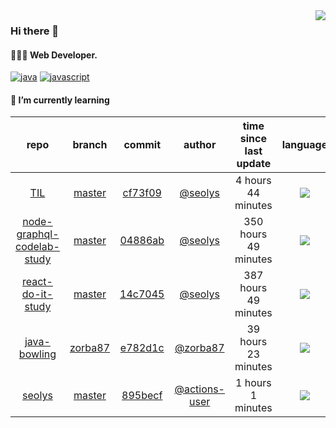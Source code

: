 <img align="right" src="https://github-readme-stats.vercel.app/api?username=seolys&show_icons=true&hide_title=true" />

### Hi there 👋

#### 🧑🏻‍💻  Web Developer. 

[![java](http://img.shields.io/badge/-java-black?style=flat-square&logo=)](#) 
[![javascript](http://img.shields.io/badge/-javascript-darkgray?style=flat-square&logo=)](#) 


<!--
**seolys/seolys** is a ✨ _special_ ✨ repository because its `README.md` (this file) appears on your GitHub profile.

Here are some ideas to get you started:

- 🔭 I’m currently working on ...
- 🌱 I’m currently learning ...
- 👯 I’m looking to collaborate on ...
- 🤔 I’m looking for help with ...
- 💬 Ask me about ...
- 📫 How to reach me: ...
- 😄 Pronouns: ...
- ⚡ Fun fact: ...
-->

#### 🌱 I’m currently learning

| repo | branch | commit | author | time since last update | language |
|:---:|:---:|:---:|:---:|:---:|:---:|
| [TIL](https://github.com/seolys/TIL) | [master](https://github.com/seolys/TIL/tree/master) |[cf73f09](https://github.com/seolys/TIL/commit/cf73f091cbce8ac25b396a37eab2a3fe8c9ce470) | [@seolys](https://github.com/seolys) |4 hours 44 minutes | ![](https://img.shields.io/badge/language-unknown-default.svg?style=flat-square)|
| [node-graphql-codelab-study](https://github.com/seolys/node-graphql-codelab-study) | [master](https://github.com/seolys/node-graphql-codelab-study/tree/master) |[04886ab](https://github.com/seolys/node-graphql-codelab-study/commit/04886ab9c7bc44e1dee36c391140423ae0c9adb3) | [@seolys](https://github.com/seolys) |350 hours 49 minutes | ![](https://img.shields.io/badge/language-JavaScript-default.svg?style=flat-square)|
| [react-do-it-study](https://github.com/seolys/react-do-it-study) | [master](https://github.com/seolys/react-do-it-study/tree/master) |[14c7045](https://github.com/seolys/react-do-it-study/commit/14c7045b92e3b88d5d32bfa4a87f9c203acdd255) | [@seolys](https://github.com/seolys) |387 hours 49 minutes | ![](https://img.shields.io/badge/language-JavaScript-default.svg?style=flat-square)|
| [java-bowling](https://github.com/seolys/java-bowling) | [zorba87](https://github.com/seolys/java-bowling/tree/zorba87) |[e782d1c](https://github.com/seolys/java-bowling/commit/e782d1cfe160526d81e0b7838ac811fbb19ac02c) | [@zorba87](https://github.com/zorba87) |39 hours 23 minutes | ![](https://img.shields.io/badge/language-Java-default.svg?style=flat-square)|
| [seolys](https://github.com/seolys/seolys) | [master](https://github.com/seolys/seolys/tree/master) |[895becf](https://github.com/seolys/seolys/commit/895becf6f01fd0ed64431a0ed3d244c972a8229a) | [@actions-user](https://github.com/actions-user) |1 hours 1 minutes | ![](https://img.shields.io/badge/language-Go-default.svg?style=flat-square)|


<!--
[![Tech Blog Badge](http://img.shields.io/badge/-Tech%20blog-black?style=flat-square&logo=github&link=https://zzsza.github.io/)](https://zzsza.github.io/) 
[![Linkedin Badge](https://img.shields.io/badge/-LinkedIn-blue?style=flat-square&logo=Linkedin&logoColor=white&link=https://www.linkedin.com/in/seong-yun-byeon-8183a8113/)](https://www.linkedin.com/in/seong-yun-byeon-8183a8113/) 
[![Youtube Badge](https://img.shields.io/badge/Youtube-ff0000?style=flat-square&logo=youtube&link=https://www.youtube.com/c/kyleschool)](https://www.youtube.com/c/kyleschool) 
[![Facebook Badge](https://img.shields.io/badge/-Facebook-1877f2?style=flat-square&logo=facebook&logoColor=white&link=https://www.facebook.com/zzsza)](https://www.facebook.com/zzsza) 
[![Instagram Badge](https://img.shields.io/badge/-Instagram-dd2a7b?style=flat-square&logo=instagram&logoColor=white&link=https://www.instagram.com/data.scientist/)](https://www.instagram.com/data.scientist/) 
[![Gmail Badge](https://img.shields.io/badge/-Gmail-d14836?style=flat-square&logo=Gmail&logoColor=white&link=mailto:snugyun01@gmail.com)](mailto:snugyun01@gmail.com)
-->
